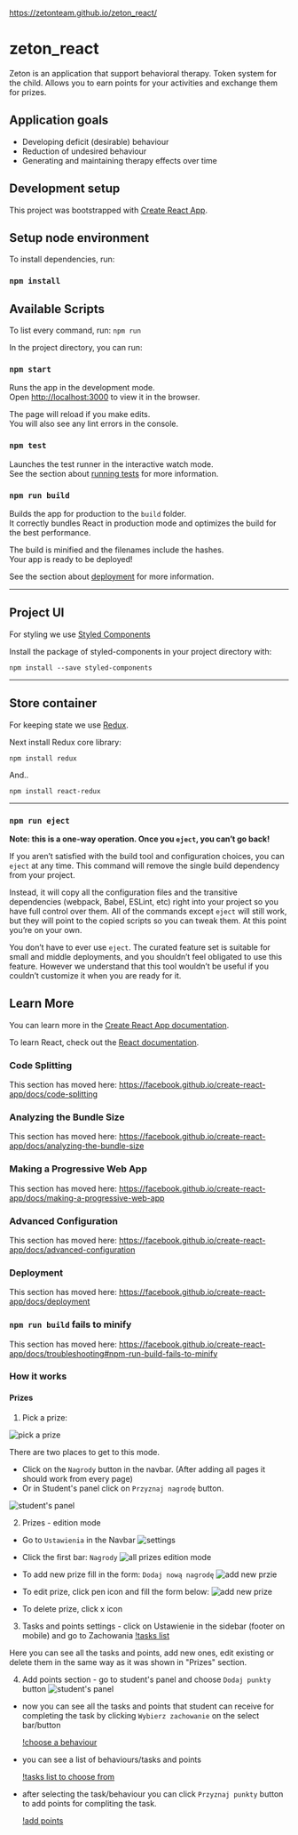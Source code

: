 https://zetonteam.github.io/zeton_react/

# zeton_react

Zeton is an application that support behavioral therapy.
Token system for the child.
Allows you to earn points for your activities and exchange them for prizes.

## Application goals

- Developing deficit (desirable) behaviour
- Reduction of undesired behaviour
- Generating and maintaining therapy effects over time

## Development setup

This project was bootstrapped with [Create React App](https://github.com/facebook/create-react-app).

## Setup node environment

To install dependencies, run:

### `npm install`

## Available Scripts

To list every command, run: `npm run`

In the project directory, you can run:

### `npm start`

Runs the app in the development mode.<br />
Open [http://localhost:3000](http://localhost:3000) to view it in the browser.

The page will reload if you make edits.<br />
You will also see any lint errors in the console.

### `npm test`

Launches the test runner in the interactive watch mode.<br />
See the section about [running tests](https://facebook.github.io/create-react-app/docs/running-tests) for more information.

### `npm run build`

Builds the app for production to the `build` folder.<br />
It correctly bundles React in production mode and optimizes the build for the best performance.

The build is minified and the filenames include the hashes.<br />
Your app is ready to be deployed!

See the section about [deployment](https://facebook.github.io/create-react-app/docs/deployment) for more information.

---

## Project UI

For styling we use [Styled Components](https://styled-components.com/)

Install the package of styled-components in your project directory with:

`npm install --save styled-components`

---

## Store container

For keeping state we use [Redux](https://redux.js.org/).

<!-- Install Redux Toolkit in your project directory with:

`npm install @reduxjs/toolkit` -->

Next install Redux core library:

`npm install redux`

And..

`npm install react-redux`

---

### `npm run eject`

**Note: this is a one-way operation. Once you `eject`, you can’t go back!**

If you aren’t satisfied with the build tool and configuration choices, you can `eject` at any time. This command will remove the single build dependency from your project.

Instead, it will copy all the configuration files and the transitive dependencies (webpack, Babel, ESLint, etc) right into your project so you have full control over them. All of the commands except `eject` will still work, but they will point to the copied scripts so you can tweak them. At this point you’re on your own.

You don’t have to ever use `eject`. The curated feature set is suitable for small and middle deployments, and you shouldn’t feel obligated to use this feature. However we understand that this tool wouldn’t be useful if you couldn’t customize it when you are ready for it.

## Learn More

You can learn more in the [Create React App documentation](https://facebook.github.io/create-react-app/docs/getting-started).

To learn React, check out the [React documentation](https://reactjs.org/).

### Code Splitting

This section has moved here: https://facebook.github.io/create-react-app/docs/code-splitting

### Analyzing the Bundle Size

This section has moved here: https://facebook.github.io/create-react-app/docs/analyzing-the-bundle-size

### Making a Progressive Web App

This section has moved here: https://facebook.github.io/create-react-app/docs/making-a-progressive-web-app

### Advanced Configuration

This section has moved here: https://facebook.github.io/create-react-app/docs/advanced-configuration

### Deployment

This section has moved here: https://facebook.github.io/create-react-app/docs/deployment

### `npm run build` fails to minify

This section has moved here: https://facebook.github.io/create-react-app/docs/troubleshooting#npm-run-build-fails-to-minify

### How it works

#### Prizes

1. Pick a prize:

![pick a prize](readme-images/Screenshot-pick-a-prize.png)

There are two places to get to this mode.

- Click on the `Nagrody` button in the navbar. (After adding all pages it should work from every page)
- Or in Student's panel click on `Przyznaj nagrodę` button.

![student's panel](readme-images/Screenshot-student-panel.png)

2. Prizes - edition mode

- Go to `Ustawienia` in the Navbar
  ![settings](readme-images/Screenshot-settings.png)

- Click the first bar: `Nagrody`
  ![all prizes edition mode](readme-images/Screenshot-all-prizes-edition-mode.png)

- To add new prize fill in the form: `Dodaj nową nagrodę`
  ![add new przie](readme-images/Screenshot-add-new-prize.png)

- To edit prize, click pen icon and fill the form below:
  ![add new prize](readme-images/Screenshot-edit-prize.png)

- To delete prize, click x icon

3. Tasks and points settings - click on Ustawienie in the sidebar (footer on mobile) and go to Zachowania
   [!tasks list](readme-images/Screenshot-tasks-list.png)

Here you can see all the tasks and points, add new ones, edit existing or delete them in the same way as it was shown in "Prizes" section.

4. Add points section - go to student's panel and choose `Dodaj punkty` button
   ![student's panel](readme-images/Screenshot-student-panel.png)

- now you can see all the tasks and points that student can receive for completing the task by clicking `Wybierz zachowanie` on the select bar/button

  [!choose a behaviour](readme-images/Screenshot-choose-behoviour.png)

- you can see a list of behaviours/tasks and points

  [!tasks list to choose from](readme-images/Screenshot-tasks-select-list.png)

- after selecting the task/behaviour you can click `Przyznaj punkty` button to add points for compliting the task.

  [!add points](readme-images/Screenshot-add-points.png)
